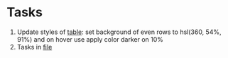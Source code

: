# Tasks

1. Update styles of [table](../../examples/tables/table-html-properties.html): set background of even rows to hsl(360, 54%, 91%) and on hover use apply color darker on 10%
2. Tasks in [file](./pseudo-selectors.html)

